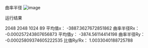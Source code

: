 曲率半径
![image](https://github.com/chengpengSHINE/Wavefront/assets/130882847/4fee9fa6-198e-414a-82f5-025f940908e1)

运行结果

2048 2048
1024 89
平均值x： -3887.3627672851862
曲率半径Rx： -0.000257243807656873
平均值y： -3874.56114414198
曲率半径Ry： -0.00025809374605222535
比值Ry/Rx： 1.0033040188725788
